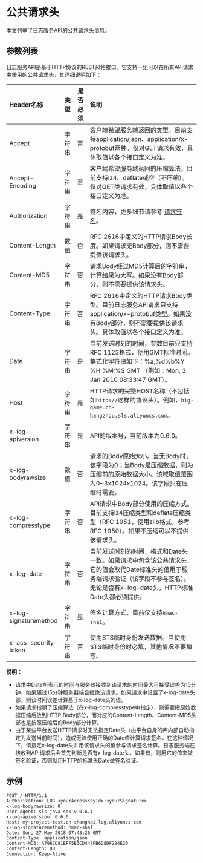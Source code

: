 # 公共请求头

本文列举了日志服务API的公共请求头信息。

## 参数列表

日志服务API是基于HTTP协议的REST风格接口。它支持一组可以在所有API请求中使用的公共请求头，其详细说明如下：

|Header名称|类型|是否必须|说明|
|:-------|:-|----|:-|
|Accept|字符串|否|客户端希望服务端返回的类型，目前支持application/json、application/x-protobuf两种。仅对GET请求有效，具体取值以各个接口定义为准。|
|Accept-Encoding|字符串|否|客户端希望服务端返回的压缩算法，目前支持lz4、deflate或空（不压缩）。仅对GET类请求有效，具体取值以各个接口定义为准。|
|Authorization|字符串|是|签名内容，更多细节请参考 [请求签名](/cn.zh-CN/开发指南/API参考/请求签名.md)。|
|Content-Length|数值|否|RFC 2616中定义的HTTP请求Body长度。如果请求无Body部分，则不需要提供该请求头。|
|Content-MD5|字符串|否|请求Body经过MD5计算后的字符串，计算结果为大写。如果没有Body部分，则不需要提供该请求头。|
|Content-Type|字符串|否|RFC 2616中定义的HTTP请求Body类型。目前日志服务API请求只支持application/x-protobuf类型。如果没有Body部分，则不需要提供该请求头。具体取值以各个接口定义为准。|
|Date|字符串|是|当前发送时刻的时间，参数目前只支持RFC 1123格式，使用GMT标准时间。格式化字符串如下：%a,%d%b%Y %H:%M:%S GMT （例如：Mon, 3 Jan 2010 08:33:47 GMT）。|
|Host|字符串|是|HTTP请求的完整HOST名称（不包括如`http://`这样的协议头）。例如，`big-game.cn-hangzhou.sls.aliyuncs.com`。|
|x-log-apiversion|字符串|是|API的版本号，当前版本为0.6.0。|
|x-log-bodyrawsize|数值|否|请求的Body原始大小。当无Body时，该字段为0；当Body是压缩数据，则为压缩前的原始数据大小。该域取值范围为0~3x1024x1024。该字段只在压缩时需要。|
|x-log-compresstype|字符串|否|API请求中Body部分使用的压缩方式。目前支持lz4压缩类型和deflate压缩类型（RFC 1951，使用zlib格式，参考RFC 1950）。如果不压缩可以不提供该请求头。|
|x-log-date|字符串|否|当前发送时刻的时间，格式和Date头一致。如果请求中包含该公共请求头，它的值会取代Date标准头的值用于服务端请求验证（该字段不参与签名）。无论是否有x-log-date头，HTTP标准Date头都必须提供。|
|x-log-signaturemethod|字符串|是|签名计算方式，目前仅支持`hmac-sha1`。|
|x-acs-security-token|字符串|否|使用STS临时身份发送数据。当使用STS临时身份时必填，其他情况不要填写。|

**说明：**

-   请求中Date所表示的时间与服务器接收到该请求的时间最大可接受误差为15分钟，如果超过15分钟服务器端会拒绝该请求。如果请求中设置了x-log-date头部，则该时间误差计算基于x-log-date头的值。
-   如果请求指明了压缩算法（在x-log-compresstype中指定），则需要把原始数据压缩后放到HTTP Body部分，而对应的Content-Length、Content-MD5头部也是按照压缩后的Body部分计算。
-   由于某些平台发送HTTP请求时无法指定Date头（由平台自身的库内部自动指定为发送当前时间），造成无法使用正确的Date值计算请求签名。在这种情况下，请指定x-log-date头并用该请求头的值参与请求签名计算。日志服务端在接收到API请求后会首先判断是否有x-log-date头。如果有，则用它的值来做签名验证，否则就用HTTP的标准头Date做签名验证。

## 示例

```
POST / HTTP/1.1
Authorization: LOG <yourAccessKeyId>:<yourSignature>
x-log-bodyrawsize: 0
User-Agent: sls-java-sdk-v-0.6.1
x-log-apiversion: 0.6.0
Host: my-project-test.cn-shanghai.log.aliyuncs.com
x-log-signaturemethod: hmac-sha1
Date: Sun, 27 May 2018 07:43:26 GMT
Content-Type: application/json
Content-MD5: A7967D81EFF5E3CD447FB6D8DF294E20
Content-Length: 80
Connection: Keep-Alive
```

